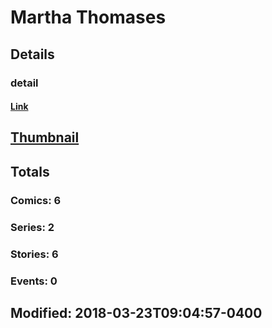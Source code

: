 # Martha  Thomases 
## Details
### detail
#### [Link](http://marvel.com/comics/creators/13305/martha_thomases?utm_campaign=apiRef&utm_source=225578a89fc76f3d20fbffda5d17a88d)
## [Thumbnail](http://i.annihil.us/u/prod/marvel/i/mg/b/40/image_not_available.jpg)
## Totals
### Comics: 6
### Series: 2
### Stories: 6
### Events: 0
## Modified: 2018-03-23T09:04:57-0400